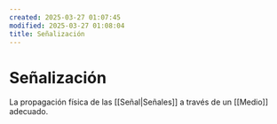 ```yaml
---
created: 2025-03-27 01:07:45
modified: 2025-03-27 01:08:04
title: Señalización
---
```

# Señalización

La propagación física de las [[Señal|Señales]] a través de un [[Medio]] adecuado.
